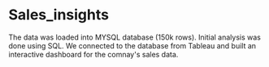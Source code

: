 # Sales_insights

The data was loaded into MYSQL database (150k rows). Initial analysis was done using SQL. We connected to the database from Tableau and built an interactive dashboard for the comnay's sales data. 
